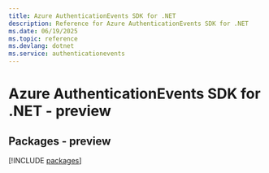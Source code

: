 ```yaml
---
title: Azure AuthenticationEvents SDK for .NET
description: Reference for Azure AuthenticationEvents SDK for .NET
ms.date: 06/19/2025
ms.topic: reference
ms.devlang: dotnet
ms.service: authenticationevents
---
```

# Azure AuthenticationEvents SDK for .NET - preview
## Packages - preview
[!INCLUDE [packages](authenticationevents-index.md)]